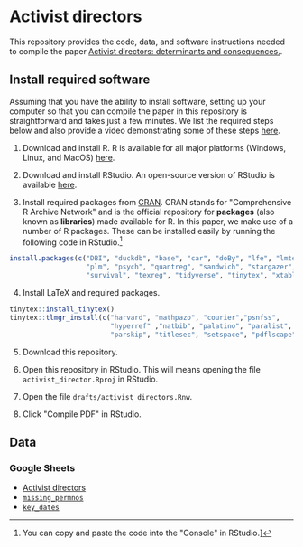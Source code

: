 # Activist directors

This repository provides the code, data, and software instructions needed to compile the paper [Activist directors: determinants and consequences.](https://doi.org/10.1007/s11142-023-09767-8).

## Install required software

Assuming that you have the ability to install software, setting up your computer so that you can compile the paper in this repository is straightforward and takes just a few minutes.
We list the required steps below and also provide a video demonstrating some of these steps [here](https://www.youtube.com/watch?v=xRY6Y8qXUJ8).

1. Download and install R.
R is available for all major platforms (Windows, Linux, and MacOS) [here](https://cloud.r-project.org).

2. Download and install RStudio. 
An open-source version of RStudio is available [here](https://www.rstudio.com/products/rstudio/download/#download).

3. Install required packages from [CRAN](https://cran.r-project.org).
CRAN stands for "Comprehensive R Archive Network" and is the official repository for **packages** (also known as **libraries**) made available for R.
  In this paper, we make use of a number of R packages.
  These can be installed easily by running the following code in RStudio.[^1]

```r
install.packages(c("DBI", "duckdb", "base", "car", "doBy", "lfe", "lmtest",
                   "plm", "psych", "quantreg", "sandwich", "stargazer", 
                   "survival", "texreg", "tidyverse", "tinytex", "xtable", "zoo"))
```

4. Install LaTeX and required packages.

```r
tinytex::install_tinytex()
tinytex::tlmgr_install(c("harvard", "mathpazo", "courier","psnfss",
                         "hyperref" ,"natbib", "palatino", "paralist",
                         "parskip", "titlesec", "setspace", "pdflscape"))
```

5. Download this repository.

6. Open this repository in RStudio.
This will means opening the file `activist_director.Rproj` in RStudio.

7. Open the file `drafts/activist_directors.Rnw`.

8. Click "Compile PDF" in RStudio.

## Data

### Google Sheets

- [Activist directors](https://docs.google.com/spreadsheets/d/1zHSKIAx4LKURXav-k06D7T3p3St0VjFa8RXvAFJnUfI/edit#gid=271850810)
- [`missing_permnos`](https://docs.google.com/spreadsheets/d/1yGJtmSLy1hGT4Od1whGJB9SbghCEfpwjkrbsSwqMpAY/edit#gid=0)
- [`key_dates`](https://docs.google.com/spreadsheets/d/1s8-xvFxQZd6lMrxfVqbPTwUB_NQtvdxCO-s6QCIYvNk/edit#gid=1796687034)

[^1]: You can copy and paste the code into the "Console" in RStudio.]

